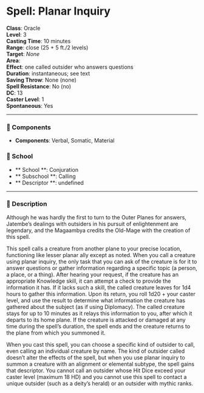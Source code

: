 
# Spell: Planar Inquiry
**Class**: Oracle  
**Level**: 3  
**Casting Time**: 10 minutes  
**Range**: close (25 + 5 ft./2 levels)  
**Target**: _None_  
**Area**:   
**Effect**: one called outsider who answers questions  
**Duration**: instantaneous; see text  
**Saving Throw**: None (none)  
**Spell Resistance**: No (no)  
**DC**: 13  
**Caster Level**: 1  
**Spontaneous**: Yes

---

### 🔮 Components
- **Components**: Verbal, Somatic, Material

### 🏫 School
- ** School **: Conjuration
- ** Subschool **: Calling
- ** Descriptor **: undefined
---

### 📜 Description
Although he was hardly the first to turn to the Outer Planes for answers, Jatembe’s dealings with outsiders in his pursuit of enlightenment are legendary, and the Magaambya credits the Old-Mage with the creation of this spell.

This spell calls a creature from another plane to your precise location, functioning like lesser planar ally except as noted. When you call a creature using planar inquiry, the only task that you can ask of the creature is for it to answer questions or gather information regarding a specific topic (a person, a place, or a thing). After hearing your request, if the creature has an appropriate Knowledge skill, it can attempt a check to provide the information it has. If it lacks such a skill, the called creature leaves for 1d4 hours to gather this information. Upon its return, you roll 1d20 + your caster level, and use the result to determine what information the creature has gathered about the subject (as if using Diplomacy). The called creature stays for up to 10 minutes as it relays this information to you, after which it departs to its home plane. If the creature is attacked or damaged at any time during the spell’s duration, the spell ends and the creature returns to the plane from which you summoned it.

When you cast this spell, you can choose a specific kind of outsider to call, even calling an individual creature by name. The kind of outsider called doesn’t alter the effects of the spell, but when you use planar inquiry to summon a creature with an alignment or elemental subtype, the spell gains that descriptor. You cannot call an outsider whose Hit Dice exceed your caster level (maximum 18 HD) and you cannot use this spell to contact a unique outsider (such as a deity’s herald) or an outsider with mythic ranks.
